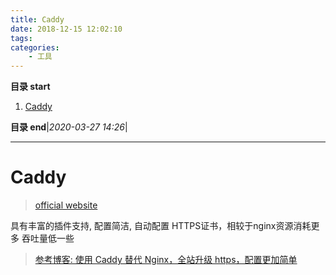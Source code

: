 ```yaml
---
title: Caddy
date: 2018-12-15 12:02:10
tags: 
categories: 
    - 工具
---
```


**目录 start**
 
1. [Caddy](#caddy)

**目录 end**|_2020-03-27 14:26_|
****************************************
# Caddy
> [official website](https://caddyserver.com/)

具有丰富的插件支持, 配置简洁, 自动配置 HTTPS证书，相较于nginx资源消耗更多 吞吐量低一些

> [参考博客: 使用 Caddy 替代 Nginx，全站升级 https，配置更加简单](https://my.oschina.net/diamondfsd/blog/897301)



